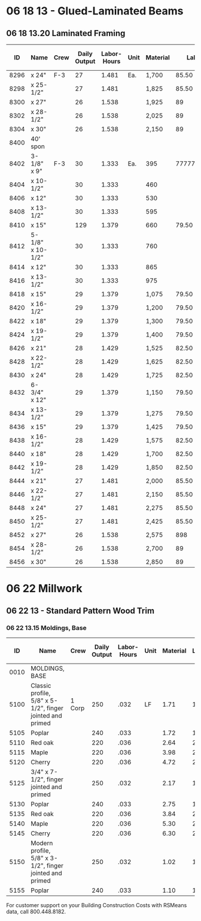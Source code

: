 # 06 18 13 - Glued-Laminated Beams

## 06 18 13.20 Laminated Framing

| ID   | Name                        | Crew | Daily Output | Labor-Hours | Unit | Material | Labor   | Equipment | Total      | Total Incl O&P |
|------|-----------------------------|------|--------------|-------------|------|----------|---------|-----------|------------|----------------|
| 8296 | x 24"                       | F-3  | 27           | 1.481       | Ea.  | 1,700    | 85.50   | 73.50     | 1,859      | 2,07           |
| 8298 | x 25-1/2"                   |      | 27           | 1.481       |      | 1,825    | 85.50   | 73.50     | 1,984      | 2,20           |
| 8300 | x 27"                       |      | 26           | 1.538       |      | 1,925    | 89      | 76.50     | 2,090.50   | 2,35           |
| 8302 | x 28-1/2"                   |      | 26           | 1.538       |      | 2,025    | 89      | 76.50     | 2,190.50   | 2,45           |
| 8304 | x 30"                       |      | 26           | 1.538       |      | 2,150    | 89      | 76.50     | 2,315.50   | 2,57           |
| 8400 | 40' spon                    |      |              |             |      |          |         |           |            |                |
| 8402 | 3-1/8" x 9"                 | F-3  | 30           | 1.333       | Ea.  | 395      | 7777777777 | 66      | 538        | 62             |
| 8404 | x 10-1/2"                   |      | 30           | 1.333       |      | 460      |         | 66        | 603        | 70             |
| 8406 | x 12"                       |      | 30           | 1.333       |      | 530      |         | 66        | 673        | 77             |
| 8408 | x 13-1/2"                   |      | 30           | 1.333       |      | 595      |         | 66        | 738        | 84             |
| 8410 | x 15"                       |      | 129          | 1.379       |      | 660      | 79.50   | 68.50     | 808        | 92             |
| 8412 | 5-1/8" x 10-1/2"            |      | 30           | 1.333       |      | 760      |         | 66        | 903        | 1,02           |
| 8414 | x 12"                       |      | 30           | 1.333       |      | 865      |         | 66        | 1,008      | 1,15           |
| 8416 | x 13-1/2"                   |      | 30           | 1.333       |      | 975      |         | 66        | 1,118      | 1,27           |
| 8418 | x 15"                       |      | 29           | 1.379       |      | 1,075    | 79.50   | 68.50     | 1,223      | 1,40           |
| 8420 | x 16-1/2"                   |      | 29           | 1.379       |      | 1,200    | 79.50   | 68.50     | 1,348      | 1,50           |
| 8422 | x 18"                       |      | 29           | 1.379       |      | 1,300    | 79.50   | 68.50     | 1,448      | 1,62           |
| 8424 | x 19-1/2"                   |      | 29           | 1.379       |      | 1,400    | 79.50   | 68.50     | 1,548      | 1,75           |
| 8426 | x 21"                       |      | 28           | 1.429       |      | 1,525    | 82.50   | 71        | 1,678.50   | 1,87           |
| 8428 | x 22-1/2"                   |      | 28           | 1.429       |      | 1,625    | 82.50   | 71        | 1,778.50   | 1,97           |
| 8430 | x 24"                       |      | 28           | 1.429       |      | 1,725    | 82.50   | 71        | 1,878.50   | 2,1C           |
| 8432 | 6-3/4" x 12"                |      | 29           | 1.379       |      | 1,150    | 79.50   | 68.50     | 1,298      | 1,45           |
| 8434 | x 13-1/2"                   |      | 29           | 1.379       |      | 1,275    | 79.50   | 68.50     | 1,423      | 1,60           |
| 8436 | x 15"                       |      | 29           | 1.379       |      | 1,425    | 79.50   | 68.50     | 1,573      | 1,77           |
| 8438 | x 16-1/2"                   |      | 28           | 1.429       |      | 1,575    | 82.50   | 71        | 1,728.50   | 1,92           |
| 8440 | x 18"                       |      | 28           | 1.429       |      | 1,700    | 82.50   | 71        | 1,853.50   | 2,07           |
| 8442 | x 19-1/2"                   |      | 28           | 1.429       |      | 1,850    | 82.50   | 71        | 2,003.50   | 2,25           |
| 8444 | x 21"                       |      | 27           | 1.481       |      | 2,000    | 85.50   | 73.50     | 2,159      | 2,40           |
| 8446 | x 22-1/2"                   |      | 27           | 1.481       |      | 2,150    | 85.50   | 73.50     | 2,309      | 2,55           |
| 8448 | x 24"                       |      | 27           | 1.481       |      | 2,275    | 85.50   | 73.50     | 2,434      | 2,70           |
| 8450 | x 25-1/2"                   |      | 27           | 1.481       |      | 2,425    | 85.50   | 73.50     | 2,584      | 2,87           |
| 8452 | x 27"                       |      | 26           | 1.538       |      | 2,575    | 898     | 76.50     | 2,740.50   | 3,05           |
| 8454 | x 28-1/2"                   |      | 26           | 1.538       |      | 2,700    | 89      | 76.50     | 2,865.50   | 3,20           |
| 8456 | x 30"                       |      | 26           | 1.538       |      | 2,850    | 89      | 76.50     | 3,015.50   | 3,35           |

# 06 22 Millwork

## 06 22 13 - Standard Pattern Wood Trim

### 06 22 13.15 Moldings, Base

| ID   | Name                                                      | Crew   | Daily Output | Labor-Hours | Unit | Material | Labor | Equipment | Total | Total Incl O&P |
|------|-----------------------------------------------------------|--------|--------------|-------------|------|----------|-------|-----------|-------|----------------|
| 0010 | MOLDINGS, BASE                                            |        |              |             |      |          |       |           |       |                |
| 5100 | Classic profile, 5/8" x 5-1/2", finger jointed and primed | 1 Corp | 250          | .032        | LF   | 1.71     | 1.80  |           | 3.51  | 4.5            |
| 5105 | Poplar                                                    |        | 240          | .033        |      | 1.72     | 1.88  |           | 3.60  | 4.6            |
| 5110 | Red oak                                                   |        | 220          | .036        |      | 2.64     | 2.05  |           | 4.69  | 5.9            |
| 5115 | Maple                                                     |        | 220          | .036        |      | 3.98     | 2.05  |           | 6.03  | 7.4            |
| 5120 | Cherry                                                    |        | 220          | .036        |      | 4.72     | 2.05  |           | 6.77  | 8.2            |
| 5125 | 3/4" x 7-1/2", finger jointed and primed                  |        | 250          | .032        |      | 2.17     | 1.80  |           | 3.97  | 5.0            |
| 5130 | Poplar                                                    |        | 240          | .033        |      | 2.75     | 1.88  |           | 4.63  | 5.8            |
| 5135 | Red oak                                                   |        | 220          | .036        |      | 3.84     | 2.05  |           | 5.89  | 7.3            |
| 5140 | Maple                                                     |        | 220          | .036        |      | 5.30     | 2.05  |           | 7.35  | 8.9            |
| 5145 | Cherry                                                    |        | 220          | .036        |      | 6.30     | 2.05  |           | 8.35  | 10             |
| 5150 | Modern profile, 5/8" x 3-1/2", finger jointed and primed  |        | 250          | .032        |      | 1.02     | 1.80  |           | 2.82  | 3.8            |
| 5155 | Poplar                                                    |        | 240          | .033        |      | 1.10     | 1.88  |           | 2.98  | 4              |

For customer support on your Building Construction Costs with RSMeans data, call 800.448.8182.